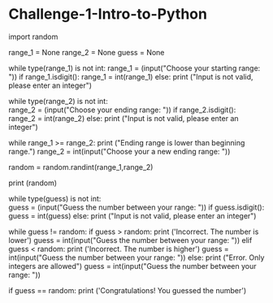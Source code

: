 # Challenge-1-Intro-to-Python
import random

range_1 = None
range_2 = None
guess = None

while type(range_1) is not int:
    range_1 = (input("Choose your starting range: "))
    if range_1.isdigit():
        range_1 = int(range_1)
    else:
        print ("Input is not valid, please enter an integer")
        
while type(range_2) is not int:       
    range_2 = (input("Choose your ending range: "))
    if range_2.isdigit():
        range_2 = int(range_2)
    else:
        print ("Input is not valid, please enter an integer")

while range_1 >= range_2: 
    print ("Ending range is lower than beginning range.")
    range_2 = int(input("Choose your a new ending range: "))
    
random = random.randint(range_1,range_2)

print (random)

while type(guess) is not int:       
    guess = (input("Guess the number between your range: "))
    if guess.isdigit():
        guess = int(guess)
    else:
        print ("Input is not valid, please enter an integer")


while guess != random:
    if guess > random:
        print ('Incorrect. The number is lower')
        guess = int(input("Guess the number between your range: "))
    elif guess < random:
        print ('Incorrect. The number is higher')
        guess = int(input("Guess the number between your range: "))
    else:
        print ("Error. Only integers are allowed")
        guess = int(input("Guess the number between your range: "))
        
if guess == random:
    print ('Congratulations! You guessed the number')
